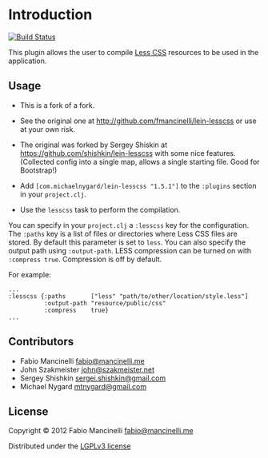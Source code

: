 # Introduction

[![Build Status](https://travis-ci.org/mtnygard/lein-lesscss.svg)](https://travis-ci.org/mtnygard/lein-lesscss)

This plugin allows the user to compile [Less CSS](http://lesscss.org/) resources
to be used in the application.

## Usage

* This is a fork of a fork.
* See the original one at http://github.com/fmancinelli/lein-lesscss
  or use at your own risk.
* The original was forked by Sergey Shiskin at
  https://github.com/shishkin/lein-lesscss with some nice
  features. (Collected config into a single map, allows a single
  starting file. Good for Bootstrap!)

* Add `[com.michaelnygard/lein-lesscss "1.5.1"]` to the  `:plugins` section in your `project.clj`.

* Use the `lesscss` task to perform the compilation.

You can specify in your `project.clj` a `:lesscss` key for the
configuration. The `:paths` key is a list of files or directories
where Less CSS files are stored. By default this parameter is set to
`less`. You can also specify the output path using
`:output-path`. LESS compression can be turned on with `:compress
true`. Compression is off by default.

For example:

    ...
    :lesscss {:paths       ["less" "path/to/other/location/style.less"]
              :output-path "resource/public/css"
              :compress    true}
    ...

## Contributors

* Fabio Mancinelli <fabio@mancinelli.me>
* John Szakmeister <john@szakmeister.net>
* Sergey Shishkin <sergei.shishkin@gmail.com>
* Michael Nygard <mtnygard@gmail.com>

## License

Copyright © 2012 Fabio Mancinelli <fabio@mancinelli.me>

Distributed under the [LGPLv3 license](http://www.gnu.org/licenses/lgpl-3.0.en.html)
